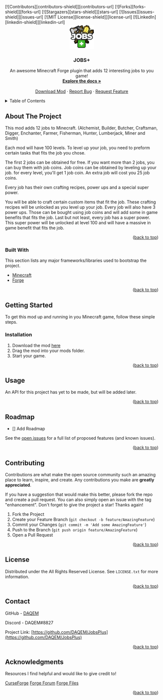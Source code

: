 <div id="top"></div>
<!-- https://www.markdownguide.org/basic-syntax/#reference-style-links -->
[![Contributors][contributors-shield]][contributors-url]
[![Forks][forks-shield]][forks-url]
[![Stargazers][stars-shield]][stars-url]
[![Issues][issues-shield]][issues-url]
[![MIT License][license-shield]][license-url]
[![LinkedIn][linkedin-shield]][linkedin-url]



<!-- PROJECT LOGO -->
<br />
<div align="center">
  <a href="https://github.com/DAQEM/JobsPlus">
    <img src="images/logo backgroundless.png" alt="Logo" width="80" height="80">
  </a>

  <h3 align="center">JOBS+</h3>

  <p align="center">
    An awesome Minecraft Forge plugin that adds 12 interesting jobs to you game!
    <br />
    <a href="https://docs.google.com/document/d/1xL4aUcM8tNvwqgOFbQXhK8FK6MEvvsRXdzgKuMNAEAg"><strong>Explore the docs »</strong></a>
    <br />
    <br />
    <a href="https://www.curseforge.com/minecraft/mc-mods/jobsplus">Download Mod</a>
    ·
    <a href="https://github.com/DAQEM/JobsPlus/issues">Report Bug</a>
    ·
    <a href="https://github.com/DAQEM/JobsPlus/issues">Request Feature</a>
  </p>
</div>



<!-- TABLE OF CONTENTS -->
<details>
  <summary>Table of Contents</summary>
  <ol>
    <li>
      <a href="#about-the-project">About The Project</a>
      <ul>
        <li><a href="#built-with">Built With</a></li>
      </ul>
    </li>
    <li>
      <a href="#getting-started">Getting Started</a>
      <ul>
        <li><a href="#installation">Installation</a></li>
      </ul>
    </li>
    <li><a href="#usage">Usage</a></li>
    <li><a href="#roadmap">Roadmap</a></li>
    <li><a href="#contributing">Contributing</a></li>
    <li><a href="#license">License</a></li>
    <li><a href="#contact">Contact</a></li>
    <li><a href="#acknowledgments">Acknowledgments</a></li>
  </ol>
</details>



<!-- ABOUT THE PROJECT -->
## About The Project

This mod adds 12 jobs to Minecraft. (Alchemist, Builder, Butcher, Craftsman, Digger, Enchanter, Farmer, Fisherman, Hunter, Lumberjack, Miner and Smith)

Each mod will have 100 levels. To level up your job, you need to preform certain tasks that fits the job you chose.

The first 2 jobs can be obtained for free. If you want more than 2 jobs, you can buy them with job coins. Job coins can be obtained by leveling up your job. for every level, you'll get 1 job coin. An extra job will cost you 25 job coins.

Every job has their own crafting recipes, power ups and a special super power.

You will be able to craft certain custom items that fit the job. These crafting recipes will be unlocked as you level up your job.
Every job will also have 3 power ups. Those can be bought using job coins and will add some in game benefits that fits the job.
Last but not least, every job has a super power. This super power will be unlocked at level 100 and will have a massive in game benefit that fits the job.

<p align="right">(<a href="#top">back to top</a>)</p>



### Built With

This section lists any major frameworks/libraries used to bootstrap the project.

* [Minecraft](https://minecraft.net/)
* [Forge](https://files.minecraftforge.net/net/minecraftforge/forge/)

<p align="right">(<a href="#top">back to top</a>)</p>



<!-- GETTING STARTED -->
## Getting Started

To get this mod up and running in you Minecraft game, follow these simple steps.

### Installation

1. Download the mod [here](https://www.curseforge.com/minecraft/mc-mods/jobsplus)
2. Drag the mod into your mods folder.
3. Start your game.

<p align="right">(<a href="#top">back to top</a>)</p>



<!-- USAGE EXAMPLES -->
## Usage

An API for this project has yet to be made, but will be added later.

<p align="right">(<a href="#top">back to top</a>)</p>



<!-- ROADMAP -->
## Roadmap

- [] Add Roadmap

See the [open issues](https://github.com/DAQEM/JobsPlus/issues) for a full list of proposed features (and known issues).

<p align="right">(<a href="#top">back to top</a>)</p>



<!-- CONTRIBUTING -->
## Contributing

Contributions are what make the open source community such an amazing place to learn, inspire, and create. Any contributions you make are **greatly appreciated**.

If you have a suggestion that would make this better, please fork the repo and create a pull request. You can also simply open an issue with the tag "enhancement".
Don't forget to give the project a star! Thanks again!

1. Fork the Project
2. Create your Feature Branch (`git checkout -b feature/AmazingFeature`)
3. Commit your Changes (`git commit -m 'Add some AmazingFeature'`)
4. Push to the Branch (`git push origin feature/AmazingFeature`)
5. Open a Pull Request

<p align="right">(<a href="#top">back to top</a>)</p>



<!-- LICENSE -->
## License

Distributed under the All Rights Reserved License. See `LICENSE.txt` for more information.

<p align="right">(<a href="#top">back to top</a>)</p>



<!-- CONTACT -->
## Contact

GitHub - [DAQEM](https://github.com/DAQEM)

Discord - DAQEM#8827

Project Link: [https://github.com/DAQEM/JobsPlus](https://github.com/DAQEM/JobsPlus)

<p align="right">(<a href="#top">back to top</a>)</p>



<!-- ACKNOWLEDGMENTS -->
## Acknowledgments

Resources I find helpful and would like to give credit to!

[CurseForge](https://www.curseforge.com/)
[Forge Forum](https://forums.minecraftforge.net/)
[Forge Files](https://files.minecraftforge.net/net/minecraftforge/forge/)

<p align="right">(<a href="#top">back to top</a>)</p>



<!-- MARKDOWN LINKS & IMAGES -->
<!-- https://www.markdownguide.org/basic-syntax/#reference-style-links -->
[contributors-shield]: https://img.shields.io/github/contributors/DAQEM/JobsPlus.svg?style=for-the-badge
[contributors-url]: https://github.com/DAQEM/JobsPlus/graphs/contributors
[forks-shield]: https://img.shields.io/github/forks/DAQEM/JobsPlus.svg?style=for-the-badge
[forks-url]: https://github.com/DAQEM/JobsPlus/network/members
[stars-shield]: https://img.shields.io/github/stars/DAQEM/JobsPlus.svg?style=for-the-badge
[stars-url]: https://github.com/DAQEM/JobsPlus/stargazers
[issues-shield]: https://img.shields.io/github/issues/DAQEM/JobsPlus.svg?style=for-the-badge
[issues-url]: https://github.com/DAQEM/JobsPlus/issues
[license-shield]: https://img.shields.io/github/license/DAQEM/JobsPlus.svg?style=for-the-badge
[license-url]: https://github.com/DAQEM/JobsPlus/blob/master/LICENSE.txt
[linkedin-shield]: https://img.shields.io/badge/-LinkedIn-black.svg?style=for-the-badge&logo=linkedin&colorB=555
[linkedin-url]: https://linkedin.com/in/othneildrew
